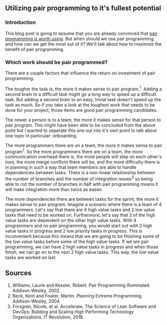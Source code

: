 ## Utilizing pair programming to it's fullest potential
### Introduction
This blog post is going to assume that you are already convinced that [pair programming is worth using](https://amcneil36.github.io/blogs/pair-programming-is-it-worth-it). But when should we use pair programming and how can we get the most out of it? We'll talk about how to maximize the benefit of pair programming.

### Which work should be pair programmed?
There are a couple factors that influence the return on investment of pair programming. 

The tougher the task is, the more it makes sense to pair program.<sup>1</sup>. Adding a second brain to a difficult task might go a long way to speed up a difficult task. But adding a second brain to an easy, trivial task doesn't speed up the task as much. So if you take a look at the toughest work that needs to be done for your project, those items are good pair programming candidates. 

The newer a person is to a team, the more it makes sense for that person to pair program. This might have been able to be concluded from the above point but I wanted to seperate this one out into it's own point to talk about one topic in particular: onboarding.

The more programmers there are on a team, the more it makes sense to pair program<sup>1</sup>. So the more programmers there are on a team, the more communication overhead there is, the more people will step on each other's toes, the more merge conflicts there will be, and the more difficulty there is in planning in such a way that team members are able to handle dependencies between tasks. There is a non-linear relationship between the number of branches and the number of integration issues<sup>3</sup> so being able to cut the number of branches in half with pair programming means it will make integration more than twice as easier.

The more dependencies there are between tasks for the sprint, the more it makes sense to pair program. Imagine a scenario where there is a team of 4 programmers. Let's say that there are 4 high value tasks and 2 low value tasks that need to be worked on. Furthermore, let's say that 2 of the high value tasks are dependent on the other high value tasks. With 4 programmers and no pair programming, you would start out with 2 high value tasks in progress and 2 low priority tasks in progress. This is inconvenient because this means that we are going to be finishing some of the low value tasks before some of the high value tasks. If we are pair programming, we can have 2 high value tasks in progress and when those finish, we can go on to the next 2 high value tasks. This way, the low value tasks are worked on last.

## Sources
1. Williams, Laurie and Kessler, Robert. Pair Programming Illuminated. Addison-Wesley, 2002.  
2. Beck, Kent and Fowler, Martin. Planning Extreme Programming. Addison-Wesley, 2004.  
3. Forsgren, Nicole, et al. Accelerate, The Science of Lean Software and DevOps: Building and Scaling High Performing Technology Organizations. IT Revolution, 2018.
